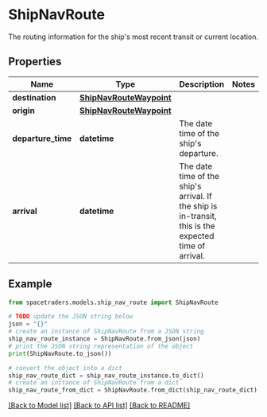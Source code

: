 # ShipNavRoute

The routing information for the ship's most recent transit or current location.

## Properties

Name | Type | Description | Notes
------------ | ------------- | ------------- | -------------
**destination** | [**ShipNavRouteWaypoint**](ShipNavRouteWaypoint.md) |  | 
**origin** | [**ShipNavRouteWaypoint**](ShipNavRouteWaypoint.md) |  | 
**departure_time** | **datetime** | The date time of the ship&#39;s departure. | 
**arrival** | **datetime** | The date time of the ship&#39;s arrival. If the ship is in-transit, this is the expected time of arrival. | 

## Example

```python
from spacetraders.models.ship_nav_route import ShipNavRoute

# TODO update the JSON string below
json = "{}"
# create an instance of ShipNavRoute from a JSON string
ship_nav_route_instance = ShipNavRoute.from_json(json)
# print the JSON string representation of the object
print(ShipNavRoute.to_json())

# convert the object into a dict
ship_nav_route_dict = ship_nav_route_instance.to_dict()
# create an instance of ShipNavRoute from a dict
ship_nav_route_from_dict = ShipNavRoute.from_dict(ship_nav_route_dict)
```
[[Back to Model list]](../README.md#documentation-for-models) [[Back to API list]](../README.md#documentation-for-api-endpoints) [[Back to README]](../README.md)


